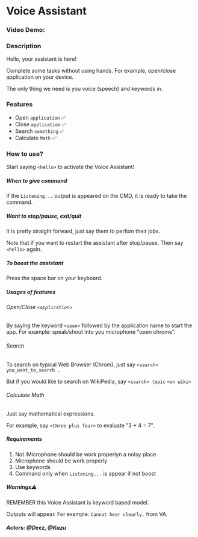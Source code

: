 # Voice Assistant

### Video Demo:

### Description

Hello, your assistant is here!

Complete some tasks without using hands. For example, open/close  application on your device.

The only thing we need is you voice (speech) and keywords in.

### Features

* Open `application` ✅
* Close `application` ✅
* Search `something` ✅
* Calculate `Math` ✅

### How to use?

Start saying `<hello>` to activate the Voice Assistant!

##### When to give command

If the `Listening...` output is appeared on the CMD, it is ready to take the command.

##### Want to stop/pause, exit/quit

It is pretty straight forward, just say them to perfom their jobs.

Note that if you want to restart the assistant after stop/pause. Then say `<hello>` again.

##### To boost the assistant

Press the space bar on your keyboard.

##### Usages of features

###### Open/Close `<application>`

By saying the keyword `<open>` followed by the application name to start the app.
For example: speak/shout into you microphone "open chrome".

###### Search

To search on typical Web Browser (Chrom), just say `<search> you_want_to_search .`

But if you would like to search on WikiPedia, say `<search> topic` `<on wiki>  `

###### Calculate Math

Just say mathematical expressions.

For example, say `<three plus four>` to evaluate "3 + 4 = 7".

##### Requirements

1. Not iMicrophone should be work properlyn a noisy place
2. Microphone should be work properly
3. Use keywords
4. Command only when `Listening...` is appear if not boost

##### Warnings⚠

REMEMBER this Voice Assistant is keyword based model.

Outputs will appear. For example: `Cannot hear clearly.` from VA.


##### Actors: @Deez, @Kazu
